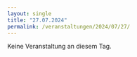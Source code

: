 ```yaml
---
layout: single
title: "27.07.2024"
permalink: /veranstaltungen/2024/07/27/
---
```


Keine Veranstaltung an diesem Tag.
